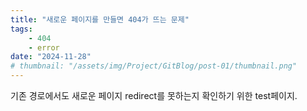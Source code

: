 ```yaml
---
title: "새로운 페이지를 만들면 404가 뜨는 문제"
tags:
    - 404
    - error
date: "2024-11-28"
# thumbnail: "/assets/img/Project/GitBlog/post-01/thumbnail.png"
---
```


기존 경로에서도 새로운 페이지 redirect를 못하는지 확인하기 위한 test페이지.